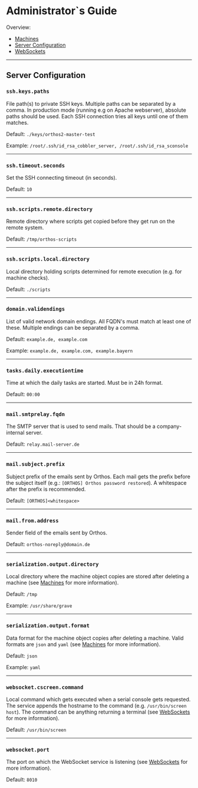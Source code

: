 # Administrator`s Guide

Overview:

* [Machines](./adminguide/machine.md)
* [Server Configuration](#server-configuration)
* [WebSockets](./adminguide/websocket.md)

---

## Server Configuration

### `ssh.keys.paths`

File path(s) to private SSH keys. Multiple paths can be separated by a comma.
In production mode (running e.g on Apache webserver), absolute paths should be used.
Each SSH connection tries all keys until one of them matches.

Default: `./keys/orthos2-master-test`

Example: `/root/.ssh/id_rsa_cobbler_server, /root/.ssh/id_rsa_sconsole`

---

### `ssh.timeout.seconds`

Set the SSH connecting timeout (in seconds).

Default: `10`

---

### `ssh.scripts.remote.directory`

Remote directory where scripts get copied before they get run on the remote system.

Default: `/tmp/orthos-scripts`

---

### `ssh.scripts.local.directory`

Local directory holding scripts determined for remote execution (e.g. for machine checks).

Default: `./scripts`

---

### `domain.validendings`

List of valid network domain endings. All FQDN's must match at least one of these.
Multiple endings can be separated by a comma.

Default: `example.de, example.com`

Example: `example.de, example.com, example.bayern`

---

### `tasks.daily.executiontime`

Time at which the daily tasks are started. Must be in 24h format.

Default: `00:00`

---

### `mail.smtprelay.fqdn`

The SMTP server that is used to send mails. That should be a company-internal server.

Default: `relay.mail-server.de`

---

### `mail.subject.prefix`

Subject prefix of the emails sent by Orthos. Each mail gets the prefix before the subject itself (e.g.: `[ORTHOS] Orthos password restored`).
A whitespace after the prefix is recommended.

Default: `[ORTHOS]<whitespace>`

---

### `mail.from.address`

Sender field of the emails sent by Orthos.

Default: `orthos-noreply@domain.de`

---

### `serialization.output.directory`

Local directory where the machine object copies are stored after deleting a machine
(see [Machines](./adminguide/machine.md) for more information).

Default: `/tmp`

Example: `/usr/share/grave`

---

### `serialization.output.format`

Data format for the machine object copies after deleting a machine. Valid formats
are `json` and `yaml` (see [Machines](./adminguide/machine.md) for more information).

Default: `json`

Example: `yaml`

---

### `websocket.cscreen.command`

Local command which gets executed when a serial console gets requested. The
service appends the hostname to the command (e.g. `/usr/bin/screen host`).
The command can be anything returning a terminal
(see [WebSockets](./adminguide/websocket.md) for more information).


Default: `/usr/bin/screen`

---

### `websocket.port`

The port on which the WebSocket service is listening
(see [WebSockets](./adminguide/websocket.md) for more information).

Default: `8010`